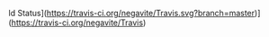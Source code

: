 ld Status](https://travis-ci.org/negavite/Travis.svg?branch=master)](https://travis-ci.org/negavite/Travis)
